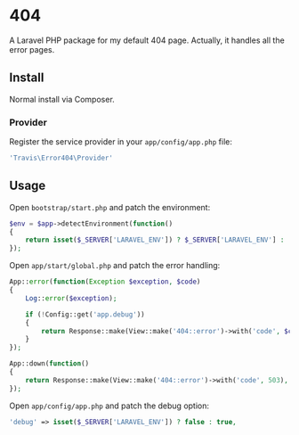 # 404

A Laravel PHP package for my default 404 page.  Actually, it handles all the error pages.

## Install

Normal install via Composer.

### Provider

Register the service provider in your ``app/config/app.php`` file:

```php
'Travis\Error404\Provider'
```

## Usage

Open ``bootstrap/start.php`` and patch the environment:

```php
$env = $app->detectEnvironment(function()
{
    return isset($_SERVER['LARAVEL_ENV']) ? $_SERVER['LARAVEL_ENV'] : 'development';
});
```

Open ``app/start/global.php`` and patch the error handling:

```php
App::error(function(Exception $exception, $code)
{
    Log::error($exception);

    if (!Config::get('app.debug'))
    {
        return Response::make(View::make('404::error')->with('code', $code), $code);
    }
});
```

```php
App::down(function()
{
    return Response::make(View::make('404::error')->with('code', 503), 503);
});
```

Open ``app/config/app.php`` and patch the debug option:

```php
'debug' => isset($_SERVER['LARAVEL_ENV']) ? false : true,
```